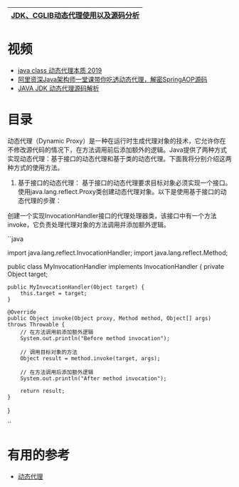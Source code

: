 

[JDK、CGLIB动态代理使用以及源码分析](https://bugstack.cn/itstack-demo-any/2019/12/21/%E6%9C%89%E7%82%B9%E5%B9%B2%E8%B4%A7-JDK-CGLIB%E5%8A%A8%E6%80%81%E4%BB%A3%E7%90%86%E4%BD%BF%E7%94%A8%E4%BB%A5%E5%8F%8A%E6%BA%90%E7%A0%81%E5%88%86%E6%9E%90.html)|
---|

# 视频

* [java class 动态代理本质 2019](https://www.bilibili.com/video/av56887858/?spm_id_from=333.788.videocard.1)
* [阿里资深Java架构师一堂课带你吃透动态代理，解密SpringAOP源码](https://www.bilibili.com/video/av53844538/?spm_id_from=333.788.videocard.0)
* [JAVA JDK 动态代理源码解析](https://www.bilibili.com/video/av58742137/?spm_id_from=333.788.videocard.12)


# 目录

动态代理（Dynamic Proxy）是一种在运行时生成代理对象的技术，它允许你在不修改源代码的情况下，在方法调用前后添加额外的逻辑。Java提供了两种方式实现动态代理：基于接口的动态代理和基于类的动态代理。下面我将分别介绍这两种方式的使用方法。

1. 基于接口的动态代理：
基于接口的动态代理要求目标对象必须实现一个接口。使用java.lang.reflect.Proxy类创建动态代理对象。以下是使用基于接口的动态代理的步骤：

创建一个实现InvocationHandler接口的代理处理器类，该接口中有一个方法invoke，它负责处理代理对象的方法调用并添加额外逻辑。

``java

import java.lang.reflect.InvocationHandler;
import java.lang.reflect.Method;

public class MyInvocationHandler implements InvocationHandler {
    private Object target;

    public MyInvocationHandler(Object target) {
        this.target = target;
    }

    @Override
    public Object invoke(Object proxy, Method method, Object[] args) throws Throwable {
        // 在方法调用前添加额外逻辑
        System.out.println("Before method invocation");

        // 调用目标对象的方法
        Object result = method.invoke(target, args);

        // 在方法调用后添加额外逻辑
        System.out.println("After method invocation");

        return result;
    }
}

``






# 有用的参考

 * [动态代理](https://www.liaoxuefeng.com/wiki/1252599548343744/1264804593397984)
